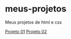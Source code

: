 # meus-projetos
 Meus projetos de html e css
 

 <a href="https://maki2603.github.io/meus-projetos/projeto-01/index.html">Projeto 01</a>
 <a href="https://maki2603.github.io/meus-projetos/projeto-02/index.html">Projeto 02</a>